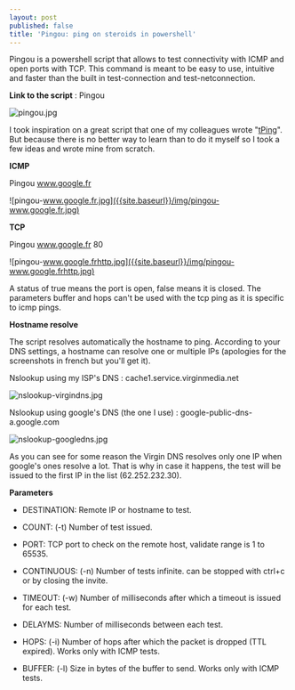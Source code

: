 ```yaml
---
layout: post
published: false
title: 'Pingou: ping on steroids in powershell'
---
```

Pingou is a powershell script that allows to test connectivity with ICMP and open ports with TCP. This command is meant to be easy to use, intuitive and faster than the built in test-connection and test-netconnection.

**Link to the script** : Pingou

![pingou.jpg]({{site.baseurl}}/img/pingou.jpg)

I took inspiration on a great script that one of my colleagues wrote "[tPing](http://www.nimbus117.co.uk/powershell/2015/07/06/tPing.html)". But because there is no better way to learn than to do it myself so I took a few ideas and wrote mine from scratch.


**ICMP**

Pingou www.google.fr

![pingou-www.google.fr.jpg]({{site.baseurl}}/img/pingou-www.google.fr.jpg)

**TCP**

Pingou www.google.fr 80

![pingou-www.google.frhttp.jpg]({{site.baseurl}}/img/pingou-www.google.frhttp.jpg)

A status of true means the port is open, false means it is closed.
The parameters buffer and hops can't be used with the tcp ping as it is specific to icmp pings.

**Hostname resolve**

The script resolves automatically the hostname to ping. According to your DNS settings, a hostname can resolve one or multiple IPs (apologies for the screenshots in french but you'll get it).

Nslookup using my ISP's DNS : cache1.service.virginmedia.net

![nslookup-virgindns.jpg]({{site.baseurl}}/img/nslookup-virgindns.jpg)

Nslookup using google's DNS (the one I use) : google-public-dns-a.google.com

![nslookup-googledns.jpg]({{site.baseurl}}/img/nslookup-googledns.jpg)

As you can see for some reason the Virgin DNS resolves only one IP when google's ones resolve a lot. That is why in case it happens, the test will be issued to the first IP in the list (62.252.232.30).

**Parameters**

- DESTINATION: Remote IP or hostname to test.

- COUNT: (-t) Number of test issued.

- PORT: TCP port to check on the remote host, validate range is 1 to 65535.

- CONTINUOUS: (-n) Number of tests infinite. can be stopped with ctrl+c or by closing the invite.

- TIMEOUT: (-w) Number of milliseconds after which a timeout is issued for each test.

- DELAYMS: Number of milliseconds between each test.

- HOPS: (-i) Number of hops after which the packet is dropped (TTL expired). Works only with ICMP tests.

- BUFFER: (-l) Size in bytes of the buffer to send. Works only with ICMP tests.